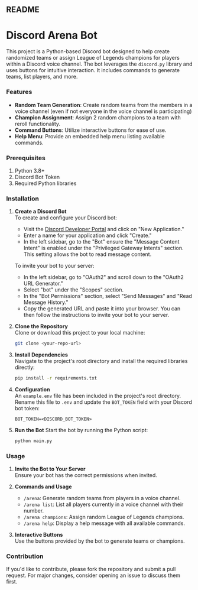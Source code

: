 ## README

# Discord Arena Bot

This project is a Python-based Discord bot designed to help create randomized teams or assign League of Legends champions for players within a Discord voice channel. The bot leverages the `discord.py` library and uses buttons for intuitive interaction. It includes commands to generate teams, list players, and more.

### Features
- **Random Team Generation**: Create random teams from the members in a voice channel (even if not everyone in the voice channel is participating)
- **Champion Assignment**: Assign 2 random champions to a team with reroll functionality.
- **Command Buttons**: Utilize interactive buttons for ease of use.
- **Help Menu**: Provide an embedded help menu listing available commands.

### Prerequisites
1. Python 3.8+
2. Discord Bot Token
3. Required Python libraries

### Installation

1. **Create a Discord Bot**  
   To create and configure your Discord bot:

   - Visit the [Discord Developer Portal](https://discord.com/developers/applications?new_application=true) and click on "New Application."
   - Enter a name for your application and click "Create."
   - In the left sidebar, go to the "Bot" ensure the "Message Content Intent" is enabled under the "Privileged Gateway Intents" section. This setting allows the bot to read message content.

   To invite your bot to your server:

   - In the left sidebar, go to "OAuth2" and scroll down to the "OAuth2 URL Generator."
   - Select "bot" under the "Scopes" section.
   - In the "Bot Permissions" section, select "Send Messages" and "Read Message History."
   - Copy the generated URL and paste it into your browser. You can then follow the instructions to invite your bot to your server.


1. **Clone the Repository**  
   Clone or download this project to your local machine:
   ```bash
   git clone <your-repo-url>

2. **Install Dependencies**  
   Navigate to the project's root directory and install the required libraries directly:
   ```bash
   pip install -r requirements.txt

3. **Configuration**  
   An `example.env` file has been included in the project's root directory. Rename this file to `.env` and update the `BOT_TOKEN` field with your Discord bot token:

   ```text
   BOT_TOKEN=<DISCORD_BOT_TOKEN>

4. **Run the Bot**
   Start the bot by running the Python script:
   ```bash
   python main.py

### Usage

1. **Invite the Bot to Your Server**  
   Ensure your bot has the correct permissions when invited.

2. **Commands and Usage**  
   - `/arena`: Generate random teams from players in a voice channel.
   - `/arena list`: List all players currently in a voice channel with their number.
   - `/arena champions`: Assign random League of Legends champions.
   - `/arena help`: Display a help message with all available commands.

3. **Interactive Buttons**  
   Use the buttons provided by the bot to generate teams or champions.

### Contribution
If you'd like to contribute, please fork the repository and submit a pull request. For major changes, consider opening an issue to discuss them first.

